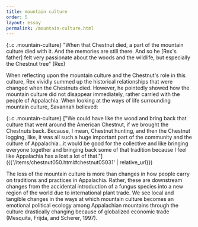 ```yaml
---
title: mountain culture
order: 5
layout: essay
permalink: /mountain-culture.html
---
```

{:.c .mountain-culture} 
"When that Chestnut died, a part of the mountain culture died with it. And the memories are still there. And so he [Rex's father] felt very passionate about the woods and the wildlife, but especially the Chestnut tree" (Rex)

When reflecting upon the mountain culture and the Chestnut's role in this culture, Rex vividly summed up the historical relationships that were changed when the Chestnuts died.
However, he pointedly showed how the mountain culture did not disappear immediately, rather carried with the people of Appalachia. When looking at the ways of life surrounding mountain culture, Savannah believed:

{:.c .mountain-culture} 
["We could have like the wood and bring back that culture that went around the American Chestnut, if we brought the Chestnuts back. Because, I mean, Chestnut hunting, and then the Chestnut logging, like, it was all such a huge important part of the community and the culture of Appalachia...it would be good for the collective and like bringing everyone together and bringing back some of that tradition because I feel like Appalachia has a lost a lot of that."]({{'/items/chestnut050.html#chestnut05031' | relative_url}})

The loss of the mountain culture is more than changes in how people carry on traditions and practices in Appalachia. Rather, these are downstream changes from the accidental introduction of a fungus species into a new region of the world due to international plant trade. We see local and tangible changes in the ways at which mountain culture becomes an emotional political ecology among Appalachian mountains through the culture drastically changing because of globalized economic trade (Mesquita, Frijda, and Scherer, 1997).
